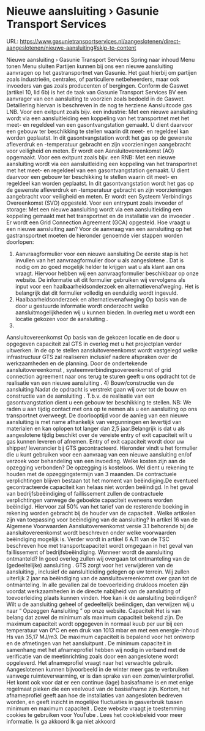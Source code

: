 # Nieuwe aansluiting › Gasunie Transport Services

URL: https://www.gasunietransportservices.nl/aangeslotenen/direct-aangeslotenen/nieuwe-aansluiting#skip-to-content

Nieuwe aansluiting › Gasunie Transport Services
Spring naar inhoud
Menu tonen
Menu sluiten
Partijen kunnen bij ons een nieuwe
aansluiting
aanvragen op het
gastransportnet
van Gasunie. Het gaat hierbij om partijen zoals industrieën, centrales, of particuliere netbeheerders, maar ook invoeders van
gas
zoals producenten of bergingen. Conform de Gaswet (artikel 10, lid 6b) is het de taak van
Gasunie Transport Services
BV een aanvrager van een
aansluiting
te voorzien zoals bedoeld in de Gaswet. Detaillering hiervan is beschreven in de nog te herziene Aansluitcode
gas
LNB.
Voor een
exitpunt
zoals bijv. een industrie:
Met een nieuwe
aansluiting
wordt via een
aansluitleiding
een koppeling van het transportnet met het meet- en regeldeel van een gasontvangstation gemaakt. U dient daarvoor een gebouw ter beschikking te stellen waarin dit meet- en regeldeel kan worden geplaatst. In dit gasontvangstation wordt het
gas
op de gewenste afleverdruk en -temperatuur gebracht en zijn voorzieningen aangebracht voor veiligheid en meten. Er wordt een
Aansluitovereenkomst
(AO) opgemaakt.
Voor een
exitpunt
zoals bijv. een RNB:
Met een nieuwe
aansluiting
wordt via een
aansluitleiding
een koppeling van het transportnet met het meet- en regeldeel van een gasontvangstation gemaakt. U dient daarvoor een gebouw ter beschikking te stellen waarin dit meet- en regeldeel kan worden geplaatst. In dit gasontvangstation wordt het
gas
op de gewenste afleverdruk en -temperatuur gebracht en zijn voorzieningen aangebracht voor veiligheid en meten. Er wordt een
Systeem
Verbindings Overeenkomst (SVO) opgesteld.
Voor een
entrypunt
zoals
invoeder
of storage:
Met een nieuwe
aansluiting
wordt via een
aansluitleiding
een koppeling gemaakt met het transportnet en de installatie van de
invoeder
. Er wordt een
Grid Connection Agreement (GCA)
opgesteld.
Hoe vraagt u een nieuwe
aansluiting
aan?
Voor de aanvraag van een
aansluiting
op het
gastransportnet
moeten de hieronder genoemde vier stappen worden doorlopen:
1) Aanvraagformulier voor een nieuwe
aansluiting
De eerste stap is het invullen van het aanvraagformulier door u als
aangeslotene
. Dat is nodig om zo goed mogelijk helder te krijgen wat u als klant aan ons vraagt. Hiervoor hebben wij een aanvraagformulier beschikbaar op onze website. De informatie uit dit formulier gebruiken wij vervolgens als input voor een haalbaarheidsonderzoek en alternatievenafweging. Het is belangrijk dat dit formulier volledig en eenduidig wordt ingevuld.
2) Haalbaarheidsonderzoek en alternatievenafweging
Op basis van de door u gestuurde informatie wordt onderzocht welke aansluitmogelijkheden wij u kunnen bieden. In overleg met u wordt een locatie gekozen voor de
aansluiting
.
3)
Aansluitovereenkomst
Op basis van de gekozen locatie en de door u opgegeven
capaciteit
zal
GTS
in overleg met u het projectplan verder uitwerken. In de op te stellen
aansluitovereenkomst
wordt vastgelegd welke infrastructuur
GTS
zal realiseren inclusief nadere afspraken over de werkzaamheden en de planning. Door de ondertekende
aansluitovereenkomst
, systeemverbindingsovereenkomst of grid connection agreement naar ons terug te sturen geeft u ons opdracht tot de realisatie van een nieuwe
aansluiting
.
4) Bouw/constructie van de
aansluiting
Nadat de opdracht is verstrekt gaan wij over tot de bouw en constructie van de
aansluiting
. T.b.v. de realisatie van een gasontvangstation dient u een gebouw ter beschikking te stellen.
NB:
We raden u aan tijdig contact met ons op te nemen als u een
aansluiting
op ons transportnet overweegt. De doorlooptijd voor de aanleg van een nieuwe
aansluiting
is met name afhankelijk van vergunningen en levertijd van materialen en kan oplopen tot langer dan 2,5 jaar.Belangrijk is dat u als
aangeslotene
tijdig beschikt over de vereiste entry of exit
capaciteit
wilt u
gas
kunnen leveren of afnemen. Entry of exit
capaciteit
wordt door uw shipper/
leverancier
bij
GTS
gecontracteerd.
Hieronder vindt u het formulier die u kunt gebruiken voor een aanvraag van een nieuwe
aansluiting
en/of verzoek voor behandeling van een invoeding.
Welke kosten zijn aan de opzegging verbonden?
De opzegging is kosteloos. Wel dient u rekening te houden met de opzeggingstermijn van 3 maanden. De contractuele verplichtingen blijven bestaan tot het moment van beëindiging.De eventueel
gecontracteerde capaciteit
kan helaas niet worden beëindigd.
In het geval van bedrijfsbeëindiging of faillissement zullen de contractuele verplichtingen vanwege de geboekte
capaciteit
eveneens worden beëindigd. Hiervoor zal 50% van het tarief van de resterende boeking in rekening worden gebracht bij de houder van de
capaciteit
.
Welke artikelen zijn van toepassing voor beëindiging van de aansluiting?
In artikel 16 van de Algemene Voorwaarden
Aansluitovereenkomst
versie 3.1 behorende bij de
aansluitovereenkomst
wordt beschreven onder welke voorwaarden beëindiging mogelijk is.
Verder wordt in artikel 6 A.11 van de TSC beschreven hoe met
transportcapaciteit
wordt omgegaan in het geval van faillissement of bedrijfsbeëindiging.
Wanneer wordt de aansluiting ontmanteld?
In goed overleg zullen wij overgaan tot ontmanteling van de (gedeeltelijke)
aansluiting
.
GTS
zorgt voor het verwijderen van de
aansluiting
, inclusief de
aansluitleiding
gelegen op uw terrein. Wij zullen uiterlijk 2 jaar na beëindiging van de
aansluitovereenkomst
over gaan tot de ontmanteling.
In alle gevallen zal de toevoerleiding drukloos moeten zijn voordat werkzaamheden in de directe nabijheid van de
aansluiting
of toevoerleiding plaats kunnen vinden.
Hoe kan ik de aansluiting beëindigen?
Wilt u de
aansluiting
geheel of gedeeltelijk beëindigen, dan verwijzen wij u naar “
Opzeggen Aansluiting
” op onze website.
Capaciteit
Het is van belang dat zowel de minimum als maximum
capaciteit
bekend zijn. De maximum
capaciteit
wordt opgegeven in normaal kuub per
uur
bij een temperatuur van 0°C en een druk van 1013 mbar en met een energie-inhoud
Hs
van 35,17 MJ/m3. De maximum
capaciteit
is bepalend voor het ontwerp en de afmetingen van het
aansluitpunt
. De minimum
capaciteit
in samenhang met het afnameprofiel hebben wij nodig in verband met de verificatie van de
meetinrichting
zoals door een
aangeslotene
wordt opgeleverd.
Het afnameprofiel vraagt naar het verwachte gebruik. Aangeslotenen kunnen bijvoorbeeld in de winter meer
gas
te verbruiken vanwege ruimteverwarming, er is dan sprake van een zomer/winterprofiel. Het komt ook voor dat er een continue (lage) basisafname is en met enige regelmaat pieken die een veelvoud van de basisafname zijn.
Kortom, het afnameprofiel geeft aan hoe de installaties van aangesloten bedreven worden, en geeft inzicht in mogelijke fluctuaties in gasverbruik tussen minimum en maximum
capaciteit
.
Deze website vraagt je toestemming cookies te gebruiken voor
YouTube
. Lees het
cookiebeleid
voor meer informatie.
Ik ga akkoord
Ik ga niet akkoord
